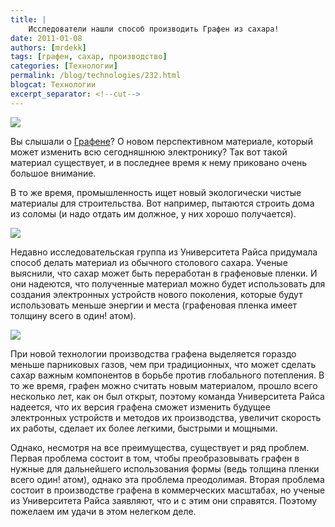 ```yaml
---
title: |
    Исследователи нашли способ производить Графен из сахара!
date: 2011-01-08
authors: [mrdekk]
tags: [графен, сахар, производство]
categories: [Технологии]
permalink: /blog/technologies/232.html
blogcat: Технологии
excerpt_separator: <!--cut-->
---
```



![](http://itw66.ru/uploads/images/00/00/01/2011/01/08/ba1f51.jpg)


Вы слышали о [Графене](http://ru.wikipedia.org/wiki/%D0%93%D1%80%D0%B0%D1%84%D0%B5%D0%BD)? О новом перспективном материале, который может изменить всю сегодняшнюю электронику? Так вот такой материал существует, и в последнее время к нему приковано очень большое внимание. 

В то же время, промышленность ищет новый экологически чистые материалы для строительства. Вот например, пытаются строить дома из соломы (и надо отдать им должное, у них хорошо получается). 


![](http://itw66.ru/uploads/images/00/00/01/2011/01/08/4f424d.jpg)


Недавно исследовательская группа из Университета Райса придумала способ делать материал из обычного столового сахара. Ученые выяснили, что сахар может быть переработан в графеновые пленки. И они надеются, что полученные материал можно будет использовать для создания электронных устройств нового поколения, которые будут использовать меньше энергии и места (графеновая пленка имеет толщину всего в один! атом).


<!--cut-->



![](http://itw66.ru/uploads/images/00/00/01/2011/01/08/41e101.jpg)


При новой технологии производства графена выделяется гораздо меньше парниковых газов, чем при традиционных, что может сделать сахар важным компонентов в борьбе против глобального потепления. В то же время, графен можно считать новым материалом, прошло всего несколько лет, как он был открыт, поэтому команда Университета Райса надеется, что их версия графена сможет изменить будущее электронных устройств и методов их производства, увеличит скорость их работы, сделает их более легкими, быстрыми и мощными.

Однако, несмотря на все преимущества, существует и ряд проблем. Первая проблема состоит в том, чтобы преобразовывать графен в нужные для дальнейшего использования формы (ведь толщина пленки всего один! атом), однако эта проблема преодолимая. Вторая проблема состоит в производстве графена в коммерческих масштабах, но ученые из Университета Райса заявляют, что и с этим они справятся. Поэтому пожелаем им удачи в этом нелегком деле.

